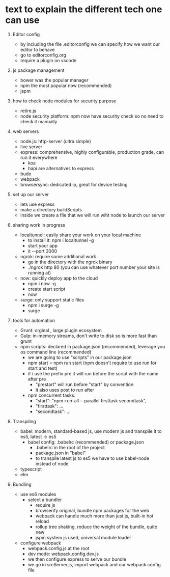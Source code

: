 # text to explain the different tech one can use

1. Editor config
    * by including the file .editorconfig we can specify how we want our
        editor to behave
    * go to editorconfig.org
    * require a plugin on vscode

2. js package management
    * bower was the popular manager
    * npm the most popular now (recommended)
    * jspm

3. how to check node modules for security purpose
    * retire.js
    * node security platform: npm now have security check so no need to check it manually

4. web servers
      * node.js: http-server (ultra simple)
      * live server
      * express: comprehensive, highly configurable, production grade, can run it everywhere
        * koa
        * hapi
        are alternatives to express
      * budo
      * webpack
      * browsersync: dedicated ip, great for device testing

5. set up our server
    * lets use express
    * make a directory buildScripts
    * inside we create a file that we will run wiht node to launch our server

6. sharing work in progress
    * localtunnel: easily share your work on your local machine
        * to install it: npm i localtunnel -g
        * start your app
        * it --port 3000
    * ngrok: require some additional work
        * go in the directory with the ngrok binary
        * ./ngrok http 80 (you can use whatever port number your site is running at)
    * now: quickly deploy app to the cloud
        * npm i now -g
        * create start script
        * now
    * surge: only support static files
        * npm i surge -g
        * surge

7. tools for automation
   * Grunt: orginal , large plugin ecosystem
   * Gulp: in-memory streams, don't write to disk so is more fast than grunt
   * npm scripts: declared in package.json (recommended), leverage you os command line (recommended)
       * we are going to use "scripts" in our package.json
       * npm start = npm run start (npm doesn't require to use run for start and test)
       * if i use the prefix pre it will run before the script with the name after pre
           * "prestart" will run before "start" by convention
           * it also uses post to run after
       * npm concurrent tasks:
           * "start": "npm-run-all --parallel firsttask secondtask",
           * "firsttask": ...
           * "secondtask": ...

8. Transpiling
   * babel: modern, standard-based js, use modern js and transpile it to es5, latest -> es5
       * babel config: .babelrc (recommended) or package.json
           * .babelrc in the root of the project
           * package.json in "babel"
           * to transpile latest js to es5 we have to use babel-node instead of node
   * typescript
   * elm

9. Bundling
   * use es6 modules
       * select a bundler
           * require js
           * browserify original, bundle npm packages for the web
           * webpack can handle much more than just js, built-in hot reload
           * rollup tree shaking, reduce the weight of the bundle, quite new
           * jspm system js used, universal module loader
   * configure webpack
       * webpack.config.js at the root
       * dev mode: webpack.config.dev.js
       * we then configure express to serve our bundle
       * we go in srcServer.js, import webpack and our webpack config file
